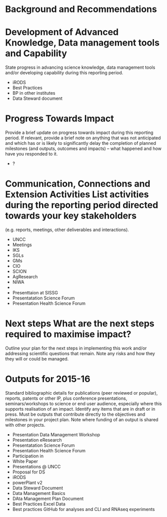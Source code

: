 # Background and Recommendations


# Development of Advanced Knowledge, Data management tools and Capability 
State progress in advancing science knowledge, data management tools and/or developing capability during this reporting period. 

- iRODS
- Best Practices 
- BP in other institutes
- Data Steward document

# Progress Towards Impact  
Provide a brief update on progress towards impact during this reporting period. If relevant, provide a brief note on anything that was not anticipated and which has or is likely to significantly delay the completion of planned milestones (and outputs, outcomes and impacts) – what happened and how have you responded to it.

- ?


# Communication, Connections and Extension Activities List activities during the reporting period directed towards your key stakeholders 
(e.g. reports, meetings, other deliverables and interactions).

- UNCC
- Meetings
- IKS
- SGLs
- GMs
- CIO
- SCION
- AgResearch
- NIWA
- 
- Presenttaion at SISSG
- Presentatation Science Forum
- Presentation Health Science Forum


# Next steps What are the next steps required to maximise impact?  
Outline your plan for the next steps in implementing this work and/or addressing scientific questions that remain. Note any risks and how they they will or could be managed. 



# Outputs for 2015-16 
Standard bibliographic details for publications (peer reviewed or popular), reports, patents or other IP, plus conference presentations, seminars/workshops to science or end user audience, especially where this supports realisation of an impact. Identify any items that are in draft or in press. Must be outputs that contribute directly to the objectives and milestones in your project plan. Note where funding of an output is shared with other projects. 

- Presentation Data Management Workshop
- Presentation eResearch
- Presentatation Science Forum
- Presentation Health Science Forum
- Participation in 
- White Paper
- Presentations @ UNCC
- Proposal for DS
- iRODS
- powerPlant v2
- Data Steward Document
- Data Management Basics
- DAta Management Plan Document
- Best Practices Excel Data
- Best practices GitHub for analyses and CLI and RNAseq experiments